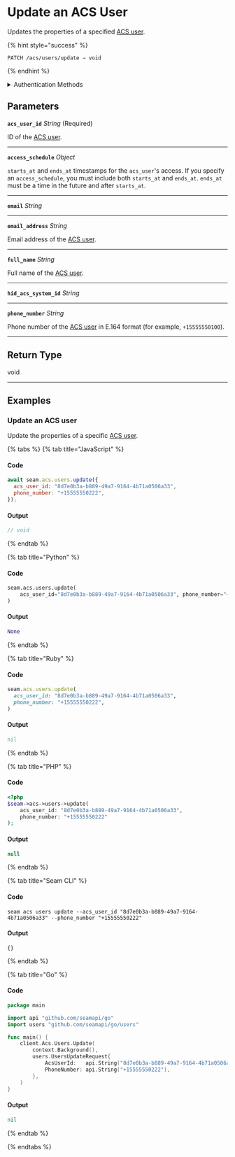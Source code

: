 # Update an ACS User

Updates the properties of a specified [ACS user](https://docs.seam.co/latest/capability-guides/access-systems/user-management).

{% hint style="success" %}
```
PATCH /acs/users/update ⇒ void
```
{% endhint %}

<details>

<summary>Authentication Methods</summary>

- API key
- Personal access token
  <br>Must also include the `seam-workspace` header in the request.
</details>

## Parameters

**`acs_user_id`** *String* (Required)

ID of the [ACS user](https://docs.seam.co/latest/capability-guides/access-systems/user-management).

---

**`access_schedule`** *Object*

`starts_at` and `ends_at` timestamps for the `acs_user`'s access. If you specify an `access_schedule`, you must include both `starts_at` and `ends_at`. `ends_at` must be a time in the future and after `starts_at`.

---

**`email`** *String*

---

**`email_address`** *String*

Email address of the [ACS user](https://docs.seam.co/latest/capability-guides/access-systems/user-management).

---

**`full_name`** *String*

Full name of the [ACS user](https://docs.seam.co/latest/capability-guides/access-systems/user-management).

---

**`hid_acs_system_id`** *String*

---

**`phone_number`** *String*

Phone number of the [ACS user](https://docs.seam.co/latest/capability-guides/access-systems/user-management) in E.164 format (for example, `+15555550100`).

---


## Return Type

void

---

## Examples
  
### Update an ACS user

Update the properties of a specific [ACS user](https://docs.seam.co/latest/capability-guides/access-systems/user-management).

{% tabs %}
{% tab title="JavaScript" %}
#### Code

```javascript
await seam.acs.users.update({
  acs_user_id: "8d7e0b3a-b889-49a7-9164-4b71a0506a33",
  phone_number: "+15555550222",
});
```

#### Output

```javascript
// void
```
{% endtab %}

{% tab title="Python" %}
#### Code

```python
seam.acs.users.update(
    acs_user_id="8d7e0b3a-b889-49a7-9164-4b71a0506a33", phone_number="+15555550222"
)
```

#### Output

```python
None
```
{% endtab %}

{% tab title="Ruby" %}
#### Code

```ruby
seam.acs.users.update(
  acs_user_id: "8d7e0b3a-b889-49a7-9164-4b71a0506a33",
  phone_number: "+15555550222",
)
```

#### Output

```ruby
nil
```
{% endtab %}

{% tab title="PHP" %}
#### Code

```php
<?php
$seam->acs->users->update(
    acs_user_id: "8d7e0b3a-b889-49a7-9164-4b71a0506a33",
    phone_number: "+15555550222"
);
```

#### Output

```php
null
```
{% endtab %}

{% tab title="Seam CLI" %}
#### Code

```seam_cli
seam acs users update --acs_user_id "8d7e0b3a-b889-49a7-9164-4b71a0506a33" --phone_number "+15555550222"
```

#### Output

```seam_cli
{}
```
{% endtab %}

{% tab title="Go" %}
#### Code

```go
package main

import api "github.com/seamapi/go"
import users "github.com/seamapi/go/users"

func main() {
	client.Acs.Users.Update(
		context.Background(),
		users.UsersUpdateRequest{
			AcsUserId:   api.String("8d7e0b3a-b889-49a7-9164-4b71a0506a33"),
			PhoneNumber: api.String("+15555550222"),
		},
	)
}
```

#### Output

```go
nil
```
{% endtab %}

{% endtabs %}


